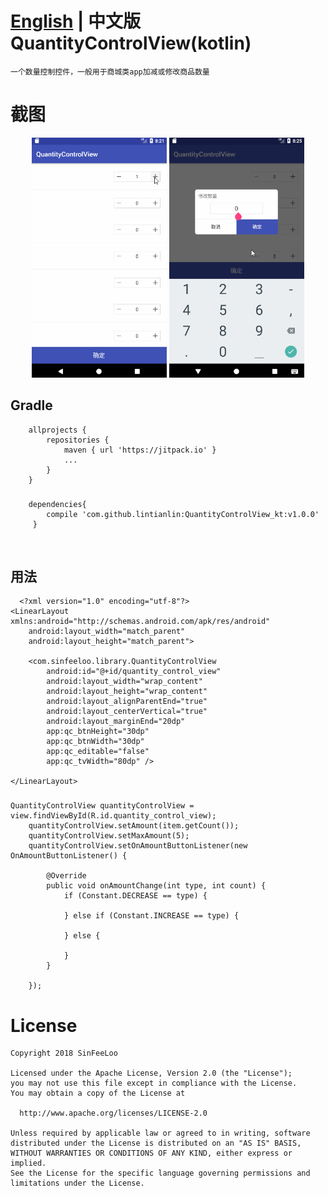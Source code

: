 [English](https://github.com/lintianlin/MonthPicker) | **中文版** </br>
QuantityControlView(kotlin)
==========
    一个数量控制控件，一般用于商城类app加减或修改商品数量

  
截图
===========

 
<div align=center><img width="216" height="384" src="https://github.com/lintianlin/QuantityControlView/blob/master/Gif/quantityControlView.gif"/>
<img width="216" height="384" src="https://github.com/lintianlin/QuantityControlView/blob/master/Gif/quantityControlView2.gif"/>
</div>


## Gradle 
		allprojects {
    		repositories {
        		maven { url 'https://jitpack.io' }
				...
    		}
		}
###
		dependencies{
			compile 'com.github.lintianlin:QuantityControlView_kt:v1.0.0'
		 }
 
      
## 用法
      <?xml version="1.0" encoding="utf-8"?>
	<LinearLayout xmlns:android="http://schemas.android.com/apk/res/android"
    	android:layout_width="match_parent"
    	android:layout_height="match_parent">

    	<com.sinfeeloo.library.QuantityControlView
	        android:id="@+id/quantity_control_view"
	        android:layout_width="wrap_content"
	        android:layout_height="wrap_content"
	        android:layout_alignParentEnd="true"
	        android:layout_centerVertical="true"
	        android:layout_marginEnd="20dp"
	        app:qc_btnHeight="30dp"
	        app:qc_btnWidth="30dp"
	        app:qc_editable="false"
	        app:qc_tvWidth="80dp" />

	</LinearLayout>

###
	QuantityControlView quantityControlView = view.findViewById(R.id.quantity_control_view);
		quantityControlView.setAmount(item.getCount());
        quantityControlView.setMaxAmount(5);
        quantityControlView.setOnAmountButtonListener(new OnAmountButtonListener() {

            @Override
            public void onAmountChange(int type, int count) {
                if (Constant.DECREASE == type) {

                } else if (Constant.INCREASE == type) {

                } else {

                }
            }

        });
  
    

 
 # License
    Copyright 2018 SinFeeLoo

    Licensed under the Apache License, Version 2.0 (the "License");
    you may not use this file except in compliance with the License.
    You may obtain a copy of the License at

      http://www.apache.org/licenses/LICENSE-2.0

    Unless required by applicable law or agreed to in writing, software
    distributed under the License is distributed on an "AS IS" BASIS,
    WITHOUT WARRANTIES OR CONDITIONS OF ANY KIND, either express or implied.
    See the License for the specific language governing permissions and
    limitations under the License.
